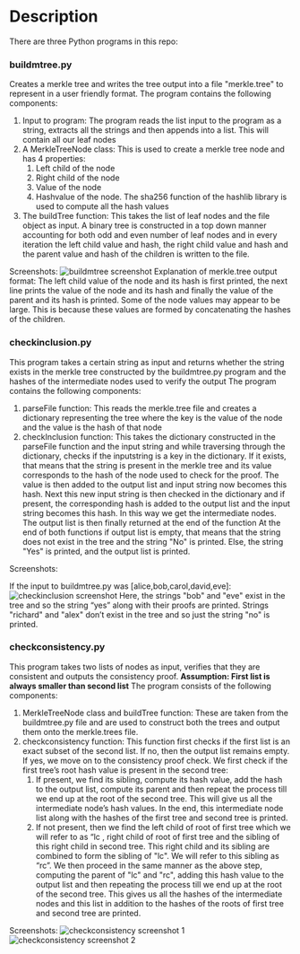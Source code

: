 # Description
There are three Python programs in this repo:

### buildmtree.py
Creates a merkle tree and writes the tree output into a file "merkle.tree" to represent in a user friendly format. 
The program contains the following components:
   1. Input to program: The program reads the list input to the program as a string, extracts all the strings and then appends into a         list. This will contain all our leaf nodes
   2. A MerkleTreeNode class: This is used to create a merkle tree node and has 4 properties:
      1. Left child of the node
      2. Right child of the node
      3. Value of the node
      4. Hashvalue of the node. The sha256 function of the hashlib library is used to compute all the hash values
   3. The buildTree function: This takes the list of leaf nodes and the file object as input. A binary tree is constructed in a top down       manner accounting for both odd and even number of leaf nodes and in every iteration the left child value and hash, the right             child value and hash and the parent value and hash of the children is written to the file.

Screenshots:
![buildmtree screenshot](https://github.com/droid76/Merkle-Tree/blob/master/Screenshots/buildmtree.png)
Explanation of merkle.tree output format:
The left child value of the node and its hash is first printed, the next line prints the value of the node and its hash and finally      the value of the parent and its hash is printed. Some of the node values may appear to be large. This is because these values are        formed by concatenating the hashes of the children.

### checkinclusion.py
This program takes a certain string as input and returns whether the string exists in the merkle tree constructed by the         buildmtree.py program and the hashes of the intermediate nodes used to verify the output
The program contains the following components:
   1.  parseFile function: This reads the merkle.tree file and creates a dictionary representing the tree where the key is the value of        the node and the value is the hash of that node
   2.  checkInclusion function: This takes the dictionary constructed in the parseFile function and the input string and while                  traversing through the dictionary, checks if the inputstring is a key in the dictionary. If it exists, that means that the string        is present in the merkle tree and its value corresponds to the hash of the node used to check for the proof. The value is then          added to the output list and input string now becomes this hash. Next this new input string is then checked in the dictionary and        if present, the corresponding hash is added to the output list and the input string becomes this hash. In this way we get the            intermediate nodes. The output list is then finally returned at the end of the function
At the end of both functions if output list is empty, that means that the string does not exist in the tree and the string "No" is printed. Else, the string "Yes" is printed, and the output list is printed.

Screenshots:

If the input to buildmtree.py was [alice,bob,carol,david,eve]:
![checkinclusion screenshot](https://github.com/droid76/Merkle-Tree/blob/master/Screenshots/checkinclusion.png)
Here, the strings "bob" and "eve" exist in the tree and so the string “yes” along with their proofs are printed. Strings "richard" and "alex" don’t exist in the tree and so just the string "no" is printed.

### checkconsistency.py
This program takes two lists of nodes as input, verifies that they are consistent and outputs the consistency proof. **Assumption: First list is always smaller than second list**
The program consists of the following components:
   1. MerkleTreeNode class and buildTree function: These are taken from the buildmtree.py file and are used to construct both the trees       and output them onto the merkle.trees file.
   2. checkconsistency function: This function first checks if the first list is an exact subset of the second list. If no, then the           output list remains empty. If yes, we move on to the consistency proof check. We first check if the first tree’s root hash value         is present in the second tree:
      1. If present, we find its sibling, compute its hash value, add the hash to the output list, compute its parent and then repeat            the process till we end up at the root of the second tree. This will give us all the intermediate node’s hash values. In the            end, this intermediate node list along with the hashes of the first tree and second tree is printed. 
      2. If not present, then we find the left child of root of first tree which we will refer to as “lc , right child of root of first          tree and the sibling of this right child in second tree. This right child and its sibling are combined to form the sibling of           "lc". We will refer to this sibling as “rc”. We then proceed in the same manner as the above step, computing the parent of               "lc" and "rc", adding this hash value to the output list and then repeating the process till we end up at the root of the               second tree. This gives us all the hashes of the intermediate nodes and this list in addition to the hashes of the roots of             first tree and second tree are printed.

Screenshots:
![checkconsistency screenshot 1](https://github.com/droid76/Merkle-Tree/blob/master/Screenshots/checkconsistency-1.png)
![checkconsistency screenshot 2](https://github.com/droid76/Merkle-Tree/blob/master/Screenshots/checkconsistency-2.png)
